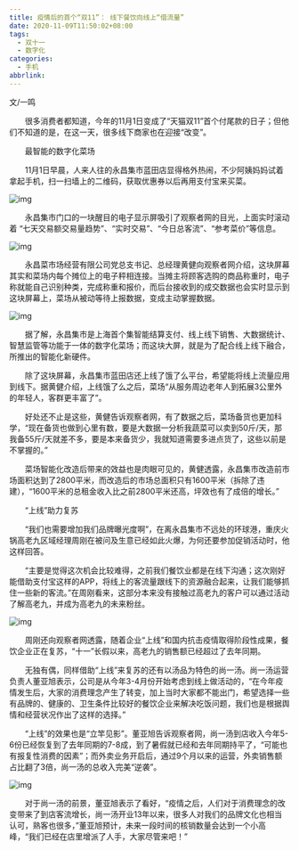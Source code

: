 ```yaml
---
title: 疫情后的首个“双11”： 线下餐饮向线上“借流量”
date: 2020-11-09T11:50:02+08:00
tags:
  - 双十一
  - 数字化
categories:
  - 手机
abbrlink:
---
```


文/一鸣

　　很多消费者都知道，今年的11月1日变成了“天猫双11”首个付尾款的日子；但他们不知道的是，在这一天，很多线下商家也在迎接“改变”。

　　最智能的数字化菜场

　　11月1日早晨，人来人往的永昌集市蓝田店显得格外热闹，不少阿姨妈妈试着拿起手机，扫一扫墙上的二维码，获取优惠券以后再用支付宝来买菜。

![img](https://cdn.jsdelivr.net/gh/yakeing/Documentation@main/Hexo/images/8bd2-kcieyvz9638201.jpg)

　　永昌集市门口的一块醒目的电子显示屏吸引了观察者网的目光，上面实时滚动着 “七天交易额交易量趋势”、“实时交易”、“今日总客流”、“参考菜价”等信息。

![img](https://cdn.jsdelivr.net/gh/yakeing/Documentation@main/Hexo/images/a063-kcieyvz9638921.jpg)

　　永昌菜市场经营有限公司党总支书记、总经理黄健向观察者网介绍，这块屏幕其实和菜场内每个摊位上的电子秤相连接。当摊主将顾客选购的商品称重时，电子称就能自己识别种类，完成称重和报价，而后台接收到的成交数据也会实时显示到这块屏幕上，菜场从被动等待上报数据，变成主动掌握数据。

![img](https://cdn.jsdelivr.net/gh/yakeing/Documentation@main/Hexo/images/c41f-kcieyvz9639332.jpg)

　　据了解，永昌集市是上海首个集智能结算支付、线上线下销售、大数据统计、智慧监管等功能于一体的数字化菜场；而这块大屏，就是为了配合线上线下融合，所推出的智能化新硬件。

　　除了这块屏幕，永昌集市蓝田店还上线了饿了么平台，希望能将线上流量应用到线下。据黄健介绍，上线饿了么之后，菜场“从服务周边老年人到拓展3公里外的年轻人，客群更丰富了”。

　　好处还不止是这些，黄健告诉观察者网，有了数据之后，菜场备货也更加科学，“现在备货也做到心里有数，要是大数据一分析我蔬菜可以卖到50斤/天，那我备55斤/天就差不多，要是本来备货少，我就知道需要多进点货了，这些以前是不掌握的。”

　　菜场智能化改造后带来的效益也是肉眼可见的，黄健透露，永昌集市改造前市场面积达到了2800平米，而改造后的市场总面积只有1600平米（拆除了违建），“1600平米的总租金收入比之前2800平米还高，坪效也有了成倍的增长。”

　　“上线”助力复苏

　　“我们也需要增加我们品牌曝光度啊”，在离永昌集市不远处的环球港，重庆火锅高老九区域经理周刚在被问及生意已经如此火爆，为何还要参加促销活动时，他这样回答。

　　“主要是觉得这次机会比较难得，之前我们餐饮业都是在线下沟通；这次刚好能借助支付宝这样的APP，将线上的客流量跟线下的资源融合起来，让我们能够抓住一些新的客流。”在周刚看来，这部分本来没有接触过高老九的客户可以通过活动了解高老九，并成为高老九的未来粉丝。

![img](https://cdn.jsdelivr.net/gh/yakeing/Documentation@main/Hexo/images/fb3b-kcieyvz9639775.jpg)

　　周刚还向观察者网透露，随着企业“上线”和国内抗击疫情取得阶段性成果，餐饮企业正在复苏，“十一”长假以来，高老九的销售额已经超过了去年同期。

　　无独有偶，同样借助“上线”来复苏的还有以汤品为特色的尚一汤。尚一汤运营负责人董亚旭表示，公司是从今年3-4月份开始考虑到线上做活动的，“在今年疫情发生后，大家的消费理念产生了转变，加上当时大家都不能出门，希望选择一些有品牌的、健康的、卫生条件比较好的餐饮企业来解决吃饭问题，我们也是根据舆情和经营状况作出了这样的选择。”

　　“上线”的效果也是“立竿见影”。董亚旭告诉观察者网，尚一汤到店收入今年5-6份已经恢复到了去年同期的7-8成，到了暑假就已经和去年同期持平了，“可能也有报复性消费的因素”；而外卖业务开启后，通过9个月以来的运营，外卖销售额占比翻了3倍，尚一汤的总收入完美“逆袭”。

![img](https://cdn.jsdelivr.net/gh/yakeing/Documentation@main/Hexo/images/5f29-kcieyvz9640273.jpg)

　　对于尚一汤的前景，董亚旭表示了看好，“疫情之后，人们对于消费理念的改变带来了到店客流增长，尚一汤开业13年以来，很多人对我们的品牌文化也相当认可，熟客也很多，”董亚旭预计，未来一段时间的核销数量会达到一个小高峰，“我们已经在店里增派了人手，大家尽管来吧！”